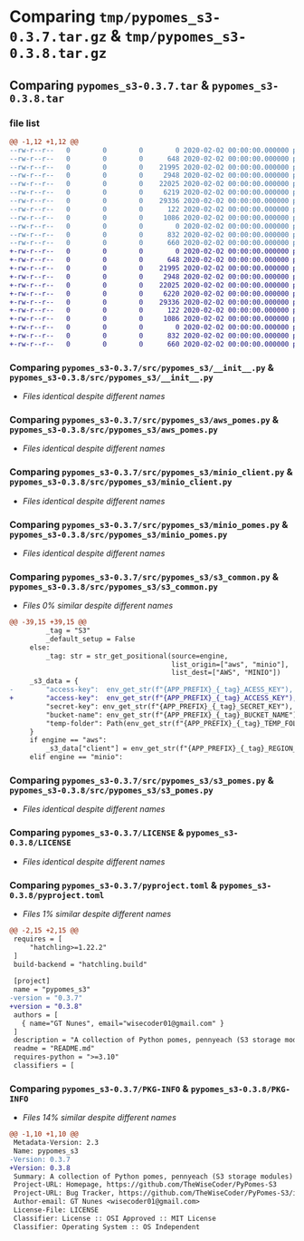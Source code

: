 # Comparing `tmp/pypomes_s3-0.3.7.tar.gz` & `tmp/pypomes_s3-0.3.8.tar.gz`

## Comparing `pypomes_s3-0.3.7.tar` & `pypomes_s3-0.3.8.tar`

### file list

```diff
@@ -1,12 +1,12 @@
--rw-r--r--   0        0        0        0 2020-02-02 00:00:00.000000 pypomes_s3-0.3.7/src/__init__.py
--rw-r--r--   0        0        0      648 2020-02-02 00:00:00.000000 pypomes_s3-0.3.7/src/pypomes_s3/__init__.py
--rw-r--r--   0        0        0    21995 2020-02-02 00:00:00.000000 pypomes_s3-0.3.7/src/pypomes_s3/aws_pomes.py
--rw-r--r--   0        0        0     2948 2020-02-02 00:00:00.000000 pypomes_s3-0.3.7/src/pypomes_s3/minio_client.py
--rw-r--r--   0        0        0    22025 2020-02-02 00:00:00.000000 pypomes_s3-0.3.7/src/pypomes_s3/minio_pomes.py
--rw-r--r--   0        0        0     6219 2020-02-02 00:00:00.000000 pypomes_s3-0.3.7/src/pypomes_s3/s3_common.py
--rw-r--r--   0        0        0    29336 2020-02-02 00:00:00.000000 pypomes_s3-0.3.7/src/pypomes_s3/s3_pomes.py
--rw-r--r--   0        0        0      122 2020-02-02 00:00:00.000000 pypomes_s3-0.3.7/.gitignore
--rw-r--r--   0        0        0     1086 2020-02-02 00:00:00.000000 pypomes_s3-0.3.7/LICENSE
--rw-r--r--   0        0        0        0 2020-02-02 00:00:00.000000 pypomes_s3-0.3.7/README.md
--rw-r--r--   0        0        0      832 2020-02-02 00:00:00.000000 pypomes_s3-0.3.7/pyproject.toml
--rw-r--r--   0        0        0      660 2020-02-02 00:00:00.000000 pypomes_s3-0.3.7/PKG-INFO
+-rw-r--r--   0        0        0        0 2020-02-02 00:00:00.000000 pypomes_s3-0.3.8/src/__init__.py
+-rw-r--r--   0        0        0      648 2020-02-02 00:00:00.000000 pypomes_s3-0.3.8/src/pypomes_s3/__init__.py
+-rw-r--r--   0        0        0    21995 2020-02-02 00:00:00.000000 pypomes_s3-0.3.8/src/pypomes_s3/aws_pomes.py
+-rw-r--r--   0        0        0     2948 2020-02-02 00:00:00.000000 pypomes_s3-0.3.8/src/pypomes_s3/minio_client.py
+-rw-r--r--   0        0        0    22025 2020-02-02 00:00:00.000000 pypomes_s3-0.3.8/src/pypomes_s3/minio_pomes.py
+-rw-r--r--   0        0        0     6220 2020-02-02 00:00:00.000000 pypomes_s3-0.3.8/src/pypomes_s3/s3_common.py
+-rw-r--r--   0        0        0    29336 2020-02-02 00:00:00.000000 pypomes_s3-0.3.8/src/pypomes_s3/s3_pomes.py
+-rw-r--r--   0        0        0      122 2020-02-02 00:00:00.000000 pypomes_s3-0.3.8/.gitignore
+-rw-r--r--   0        0        0     1086 2020-02-02 00:00:00.000000 pypomes_s3-0.3.8/LICENSE
+-rw-r--r--   0        0        0        0 2020-02-02 00:00:00.000000 pypomes_s3-0.3.8/README.md
+-rw-r--r--   0        0        0      832 2020-02-02 00:00:00.000000 pypomes_s3-0.3.8/pyproject.toml
+-rw-r--r--   0        0        0      660 2020-02-02 00:00:00.000000 pypomes_s3-0.3.8/PKG-INFO
```

### Comparing `pypomes_s3-0.3.7/src/pypomes_s3/__init__.py` & `pypomes_s3-0.3.8/src/pypomes_s3/__init__.py`

 * *Files identical despite different names*

### Comparing `pypomes_s3-0.3.7/src/pypomes_s3/aws_pomes.py` & `pypomes_s3-0.3.8/src/pypomes_s3/aws_pomes.py`

 * *Files identical despite different names*

### Comparing `pypomes_s3-0.3.7/src/pypomes_s3/minio_client.py` & `pypomes_s3-0.3.8/src/pypomes_s3/minio_client.py`

 * *Files identical despite different names*

### Comparing `pypomes_s3-0.3.7/src/pypomes_s3/minio_pomes.py` & `pypomes_s3-0.3.8/src/pypomes_s3/minio_pomes.py`

 * *Files identical despite different names*

### Comparing `pypomes_s3-0.3.7/src/pypomes_s3/s3_common.py` & `pypomes_s3-0.3.8/src/pypomes_s3/s3_common.py`

 * *Files 0% similar despite different names*

```diff
@@ -39,15 +39,15 @@
         _tag = "S3"
         _default_setup = False
     else:
         _tag: str = str_get_positional(source=engine,
                                        list_origin=["aws", "minio"],
                                        list_dest=["AWS", "MINIO"])
     _s3_data = {
-        "access-key":  env_get_str(f"{APP_PREFIX}_{_tag}_ACESS_KEY"),
+        "access-key":  env_get_str(f"{APP_PREFIX}_{_tag}_ACCESS_KEY"),
         "secret-key": env_get_str(f"{APP_PREFIX}_{_tag}_SECRET_KEY"),
         "bucket-name": env_get_str(f"{APP_PREFIX}_{_tag}_BUCKET_NAME"),
         "temp-folder": Path(env_get_str(f"{APP_PREFIX}_{_tag}_TEMP_FOLDER"))
     }
     if engine == "aws":
         _s3_data["client"] = env_get_str(f"{APP_PREFIX}_{_tag}_REGION_NAME")
     elif engine == "minio":
```

### Comparing `pypomes_s3-0.3.7/src/pypomes_s3/s3_pomes.py` & `pypomes_s3-0.3.8/src/pypomes_s3/s3_pomes.py`

 * *Files identical despite different names*

### Comparing `pypomes_s3-0.3.7/LICENSE` & `pypomes_s3-0.3.8/LICENSE`

 * *Files identical despite different names*

### Comparing `pypomes_s3-0.3.7/pyproject.toml` & `pypomes_s3-0.3.8/pyproject.toml`

 * *Files 1% similar despite different names*

```diff
@@ -2,15 +2,15 @@
 requires = [
     "hatchling>=1.22.2"
 ]
 build-backend = "hatchling.build"
 
 [project]
 name = "pypomes_s3"
-version = "0.3.7"
+version = "0.3.8"
 authors = [
   { name="GT Nunes", email="wisecoder01@gmail.com" }
 ]
 description = "A collection of Python pomes, pennyeach (S3 storage modules)"
 readme = "README.md"
 requires-python = ">=3.10"
 classifiers = [
```

### Comparing `pypomes_s3-0.3.7/PKG-INFO` & `pypomes_s3-0.3.8/PKG-INFO`

 * *Files 14% similar despite different names*

```diff
@@ -1,10 +1,10 @@
 Metadata-Version: 2.3
 Name: pypomes_s3
-Version: 0.3.7
+Version: 0.3.8
 Summary: A collection of Python pomes, pennyeach (S3 storage modules)
 Project-URL: Homepage, https://github.com/TheWiseCoder/PyPomes-S3
 Project-URL: Bug Tracker, https://github.com/TheWiseCoder/PyPomes-S3/issues
 Author-email: GT Nunes <wisecoder01@gmail.com>
 License-File: LICENSE
 Classifier: License :: OSI Approved :: MIT License
 Classifier: Operating System :: OS Independent
```

